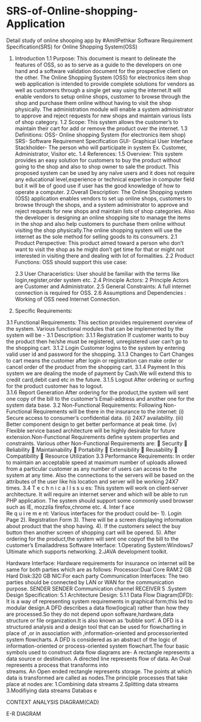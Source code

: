 # SRS-of-Online-shopping-Application
   Detail study of online shooping app
   by #AmitPethkar
Software Requirement Specification(SRS) for
Online Shopping System(OSS)
1.	Introduction
  1.1  Purpose:
This document is meant to delineate the features of  OSS, so as to serve as a guide to the developers on one hand and a   software  validation document  for the prospective client on the other.
The Online Shopping System (OSS) for electronics item shop web application is intended to provide complete solutions for vendors as well as customers through a single get way using the internet.It will enable vendors to setup online shops, customer to  browse through the shop and purchase them   online without  having to visit the shop physically. The administration module will  enable a  system  administrator to approve and reject requests for new shops and maintain various lists of shop category.
  1.2 Scope:
This system allows the customer’s to maintain their cart for add or remove the product over the internet.
  1.3  Definitions:
OSS- Online shopping System (for electronics item shop)
SRS- Software Requirement Specification
GUI- Graphical User Interface
Stackholder- The person who will participate in system 
Ex. Customer, Administrator, Visitor etc.
1.4	References:
1.5	Overview:
This system provides an easy solution for customers to buy the product without going to the shop and also to shop owner to sale the product.
This proposed system can be used by any naïve users and it does not require any educational level,experience or technical expertise in computer field but it will be of good use if user has the good knowledge of how to operate a computer.
2.Overall Description:
The   Online   Shopping   system   (OSS)   application   enables vendors to set up online shops, customers to browse through the shops,  and  a system  administrator  to  approve  and  reject requests for new shops and maintain lists of shop categories. Also  the  developer  is  designing an  online  shopping  site  to manage the items in the shop and also help customers to purchase them online without visiting the shop physically.The online shopping system will use the internet as the sole method for selling goods to its consumers.
       2.1 Product Perspective:
This product aimed toward a person who don’t want to visit
the shop as he might don’t get time for that or might not interested in visiting there and dealing with lot of formalities.
       2.2 Product Functions:
OSS should support this use case:
 
      2.3 User Characeristics:
            User should be familiar with the terms like    login,register,order system etc.
     2.4 Principle Actors:
2	Principle Actors are Customer and Administrator.
     2.5 General Constraints:
          A full internet connection is required for OSS.
    2.6  Assumptions and Dependencies :
         Working of OSS need Internet Connection.
3.	Specific Requirements:
  
3.1	Functional Requirements:
      This section provides requirement overview of the system.
      Various functional modules that can be implemented by the system     will be -
3.1 Description:
3.1.1	Registration
If customer wants to buy the product then he/she must be
registered, unregistered user can’t go to the shopping cart.
3.1.2	Login
Customer logins to the system by entering valid user id and password for the shopping.
3.1.3	Changes to Cart
Changes to cart means the customer after login or registration can make order or cancel order of the product from the shopping cart.
3.1.4	Payment
           In this system we are dealing the mode of payment by Cash.We will 
        extend this to credit card,debit card etc in the future. 
3.1.5	Logout
                                         After ordering  or surfing for the product                             customer has to logout.                
3.1.6	Report Generation
After ordering for the product,the system will sent one copy of the bill to the customer’s Email-address and another one for the system data base.
3.2	Non-Functional Requirements:
          Following Non-Functional Requirements will be there in the insurance to the internet:
(i)	Secure access to consumer’s confidential data.
(ii)	24X7 availability.
(iii)	Better component design to get better performance at peak time.
(iv)	Flexible service based architecture will be highly desirable for future extension.Non-Functional Requirements define system properties and constraints.
Various other Non-Functional Requirements are:
	Security
	Reliability
	Maintainability
	Portability
	Extensibility
	Reusability
	Compatibility  Resource Utilization
3.3	Performance Requirements: 
           In order to maintain an acceptable speed at maximum number of uploads allowed     from a particular customer as any number of users can access to the system at any time.
Also the connections to the servers will be based on the attributes of the user like his location and server will be working 24X7 times.
3.4	T  e  c  h  n i  c  a l I   s  s  u  es:
This system will work on client-server architecture. It will require an internet server and which will be able to run PHP application. The system should support some commonly used browser such as IE, mozzila firefox,chrome  etc.
4.	Inter f  ace   
  Re  q  u i  re  m  e  nt:
Various interfaces for the product could be-
1). Login Page
2). Registration Form
3). There will be a screen displaying information about product that the shop having. 4). If the customers select the buy button then another screen of shopping cart will be opened.
5). After ordering for the product,the system will sent one copyof the bill to the customer’s Emailaddress
Software Interface:
1.Operating System:Windows7 Ultimate which supports networking.
2.JAVA development toolkit.
 
Hardware Interface:
Hardware requirements for insurance on internet will be 	same for both parties which are as follows:
Processor:Dual Core
RAM:2 GB
Hard Disk:320 GB
NIC:For each party
Communication Interfaces:
         The two parties should be connected by LAN or WAN for the communication purpose.
       SENDER    SENDER	               Communication channel        RECEIVER
5	.System Design Specification:
5.1	Architecture Design:
               5.1.1 Data Flow Diagram(DFD):
It is a way of representing system requirements in graphical  form;this led to modular design.A DFD describes a data flow(logical) rather than how they are processed.So they do not depend upon 
software,hardware,data structure or file organization.It is also known as ‘bubble sort’.
A DFD is a structured analysis and a design tool that can be used for flowcharting in place of ,or in association with ,information-oriented and processoriented system flowcharts.
A DFD is considered as an abstract of the logic of information-oriented or process-oriented system flowchart.The four basic symbols used to construct data flow diagrams are-
                               A rectangle represents a data source or destination.
                               A directed line represents flow of data.
                           An Oval represents a process that transforms into                                                                
streams.
                      	    An Open ended rectangle represents storage. 
The points at which data is transformed are called as nodes.The principle processes that take place at nodes are:
1.Combining data streams
2.Splitting data streams
3.Modifiying data streams
Databas e
                
CONTEXT ANALYSIS DIAGRAM(CAD)
      	 
 
 
 
 
E-R DIAGRAM
 
 
 
 

